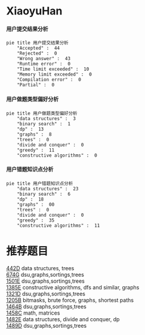 # XiaoyuHan

<!-- tabs:start -->



#### **用户提交结果分析**

```mermaid
pie title 用户提交结果分析
    "Accepted" :  44
    "Rejected" :  0
    "Wrong answer" :  43
    "Runtime error" :  0
    "Time limit exceeded" :  10
    "Memory limit exceeded" :  0
    "Compilation error" :  0
    "Partial" :  0
```

#### **用户做题类型偏好分析**

```mermaid
pie title 用户做题类型偏好分析
    "data structures" :  3
    "binary search" :  1
    "dp" :  13
    "graphs" :  8
    "trees" :  0
    "divide and conquer" :  0
    "greedy" :  11
    "constructive algorithms" :  0
```
#### **用户错题知识点分析**

```mermaid
pie title 用户错题知识点分析
    "data structures" :  23
    "binary search" :  6
    "dp" :  18
    "graphs" :  00
    "trees" :  0
    "divide and conquer" :  0
    "greedy" :  35
    "constructive algorithms" :  11
```



<!-- tabs:end -->
# 推荐题目
[442D](https://codeforces.com/contest/442/problem/D)		data structures,
                        trees		  
[674G](https://codeforces.com/contest/674/problem/G)		dsu,graphs,sortings,trees		  
[1501E](https://codeforces.com/contest/1501/problem/E)		dsu,graphs,sortings,trees		  
[1385E](https://codeforces.com/contest/1385/problem/E)		constructive algorithms,
                        dfs and similar,
                        graphs		  
[1321D](https://codeforces.com/contest/1321/problem/D)		dsu,graphs,sortings,trees		  
[1205B](https://codeforces.com/contest/1205/problem/B)		bitmasks,
                        brute force,
                        graphs,
                        shortest paths		  
[1464B](https://codeforces.com/contest/1464/problem/B)		dsu,graphs,sortings,trees		  
[1458C](https://codeforces.com/contest/1458/problem/C)		math,
                        matrices		  
[1482E](https://codeforces.com/contest/1482/problem/E)		data structures,
                        divide and conquer,
                        dp		  
[1489D](https://codeforces.com/contest/1489/problem/D)		dsu,graphs,sortings,trees		  
